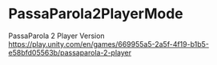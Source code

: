 # PassaParola2PlayerMode
PassaParola 2 Player Version  
https://play.unity.com/en/games/669955a5-2a5f-4f19-b1b5-e58bfd05563b/passaparola-2-player  
